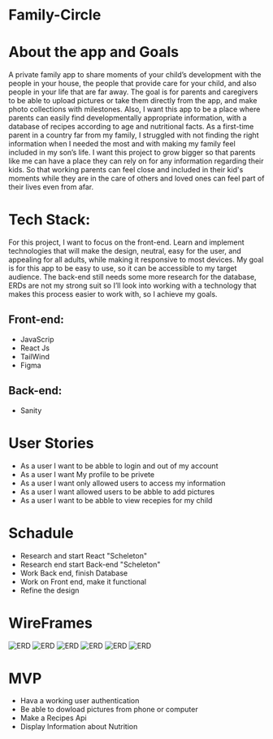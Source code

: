 # Family-Circle

# About the app and Goals
A private family app to share moments of your child’s development with the people in your house, the people that provide care for your child, and also people in your life that are far away.
The goal is for parents and caregivers to be able to upload pictures or take them directly from the app, and make photo collections with milestones. Also, I want this app to be a place where parents can easily find developmentally appropriate information, with a database of recipes according to age and nutritional facts. 
As a first-time parent in a country far from my family, I struggled with not finding the right information when I needed the most and with making my family feel included in my son’s life. I want this project to grow bigger so that parents like me can have a place they can rely on for any information regarding their kids. So that working parents can feel close and included in their kid's moments while they are in the care of others and loved ones can feel part of their lives even from afar.

# Tech Stack:
For this project, I want to focus on the front-end. Learn and implement technologies that will make the design, neutral, easy for the user, and appealing for all adults, while making it responsive to most devices. My goal is for this app to be easy to use, so it can be accessible to my target audience. The back-end still needs some more research for the database, ERDs are not my strong suit so I’ll look into working with a technology that makes this process easier to work with, so I achieve my goals.

## Front-end:
* JavaScrip
* React Js
* TailWind
* Figma

## Back-end:
* Sanity

# User Stories
* As a user I want to be abble to login and out of my account
* As a user I want My profile to be privete
* As a user I want only allowed users to access my information
* As a user I want allowed users to be abble to add pictures
* As a user I want to be abble to view recepies for my child

# Schadule

* Research and start React "Scheleton" 
* Research end start Back-end "Scheleton"
* Work Back end, finish Database 
* Work on Front end, make it functional
* Refine the design

# WireFrames
![ERD](/imgs/wireframe.jpeg)
![ERD](/imgs/wireframe2.jpeg)
![ERD](/imgs/wireframe3.jpg)
![ERD](/imgs/foodall.jpg)
![ERD](/imgs/recepies.jpg)
![ERD](/imgs/collections.jpg)

# MVP
* Hava a working user authentication
* Be able to dowload pictures from phone or computer
* Make a Recipes Api
* Display Information about Nutrition


